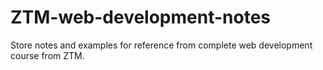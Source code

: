 # ZTM-web-development-notes
 Store notes and examples for reference from complete web development course from ZTM.
